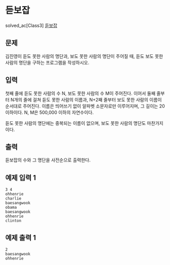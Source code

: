 # 듣보잡

solved_ac[Class3] [듣보잡](https://www.acmicpc.net/problem/1764)

## 문제

김진영이 듣도 못한 사람의 명단과, 보도 못한 사람의 명단이 주어질 때, 듣도 보도 못한 사람의 명단을 구하는 프로그램을 작성하시오.

## 입력

첫째 줄에 듣도 못한 사람의 수 N, 보도 못한 사람의 수 M이 주어진다. 이어서 둘째 줄부터 N개의 줄에 걸쳐 듣도 못한 사람의 이름과, N+2째 줄부터 보도 못한 사람의 이름이 순서대로 주어진다. 이름은 띄어쓰기 없이 알파벳 소문자로만 이루어지며, 그 길이는 20 이하이다. N, M은 500,000 이하의 자연수이다.

듣도 못한 사람의 명단에는 중복되는 이름이 없으며, 보도 못한 사람의 명단도 마찬가지이다.
## 출력

듣보잡의 수와 그 명단을 사전순으로 출력한다.
## 예제 입력 1 

```
3 4
ohhenrie
charlie
baesangwook
obama
baesangwook
ohhenrie
clinton
```

## 예제 출력 1 

```
2
baesangwook
ohhenrie
```